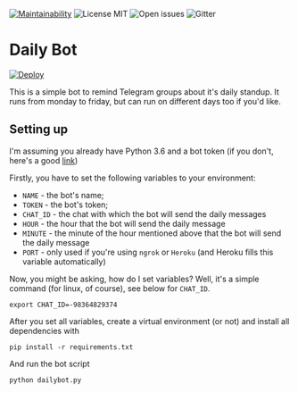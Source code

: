 [![Maintainability](https://api.codeclimate.com/v1/badges/2f38b21c193d33baed6d/maintainability)](https://codeclimate.com/github/sapumar/dailybot/maintainability)
![License MIT](https://img.shields.io/badge/license-MIT-green.svg)
![Open issues](https://img.shields.io/github/issues/sapumar/dailybot.svg)
![Gitter](https://img.shields.io/gitter/room/sapumar/dailybot.svg?color=red)
# Daily Bot

[![Deploy](https://www.herokucdn.com/deploy/button.svg)](https://heroku.com/deploy)


This is a simple bot to remind Telegram groups about it's daily standup. It runs
from monday to friday, but can run on different days too if you'd like.

## Setting up

I'm assuming you already have Python 3.6 and a bot token 
(if you don't, here's a good [link](https://www.siteguarding.com/en/how-to-get-telegram-bot-api-token))

Firstly, you have to set the following variables to your environment: 
- `NAME` - the bot's name;
- `TOKEN` - the bot's token;
- `CHAT_ID` - the chat with which the bot will send the daily messages
- `HOUR` - the hour that the bot will send the daily message
- `MINUTE` - the minute of the hour mentioned above that the bot will send the daily message
- `PORT` - only used if you're using `ngrok` or `Heroku` (and Heroku fills this variable automatically) 

Now, you might be asking, how do I set variables? Well, it's a simple command (for linux, of course),
see below for `CHAT_ID`.

```commandline
export CHAT_ID=-98364829374
```

After you set all variables, create a virtual environment (or not) and install all dependencies with

```commandline
pip install -r requirements.txt
```

And run the bot script

```commandline
python dailybot.py
```
